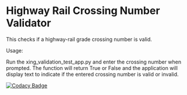 # Highway Rail Crossing Number Validator
This checks if a highway-rail grade crossing number is valid.

Usage:

Run the xing_validation_test_app.py and enter the crossing number when prompted. The function will return True or False and the application will display text to indicate if the entered crossing number is valid or invalid.

[![Codacy Badge](https://api.codacy.com/project/badge/Grade/7f6bde338fa04a0ea5d8e0ed4a82a867)](https://www.codacy.com/app/kieriosity/rail-xing-number-validator?utm_source=github.com&amp;utm_medium=referral&amp;utm_content=kieriosity/rail-xing-number-validator&amp;utm_campaign=Badge_Grade)
